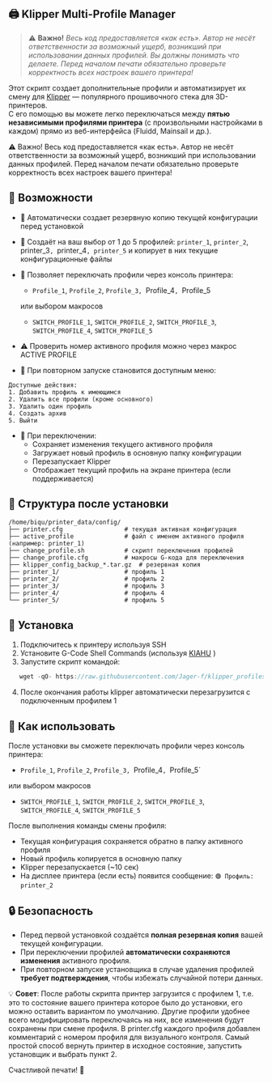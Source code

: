 ## 🖨️ Klipper Multi-Profile Manager

>⚠️ **Важно!** _Весь код предоставляется «как есть». Автор не несёт ответственности за возможный ущерб, возникший при использовании данных профилей.
Вы должны понимать что делаете. Перед началом печати обязательно проверьте корректность всех настроек вашего принтера!_

Этот скрипт создает дополнительные профили и автоматизирует их смену для [Klipper](https://www.klipper3d.org/) — популярного прошивочного стека для 3D-принтеров.  
С его помощью вы можете легко переключаться между **пятью независимыми профилями принтера** (с произвольными настройками в каждом) прямо из веб-интерфейса (Fluidd, Mainsail и др.).

⚠️ Важно! Весь код предоставляется «как есть». Автор не несёт ответственности за возможный ущерб, возникший при использовании данных профилей.
Перед началом печати обязательно проверьте корректность всех настроек вашего принтера! 

## 🔧 Возможности

- 💾 Автоматически создает резервную копию текущей конфигурации перед установкой
- 📁 Создаёт на ваш выбор от 1 до 5 профилей: `printer_1`, `printer_2`, printer_3`, `printer_4`, printer_5` и копирует в них текущие конфигурационные файлы
- 🔄 Позволяет переключать профили через консоль принтера:
  - `Profile_1`, `Profile_2`, `Profile_3, `Profile_4`, `Profile_5
    
  или выбором макросов
  - `SWITCH_PROFILE_1`, `SWITCH_PROFILE_2`, `SWITCH_PROFILE_3`, `SWITCH_PROFILE_4`, `SWITCH_PROFILE_5`
- ⚠️ Проверить номер активного профиля можно через макрос ACTIVE PROFILE   

- 🔄 При повторном запуске становится доступным меню:
```
Доступные действия:
1. Добавить профиль к имеющимся
2. Удалить все профили (кроме основного)
3. Удалить один профиль
4. Создать архив
5. Выйти
```   
  
- 📝 При переключении:
  - Сохраняет изменения текущего активного профиля
  - Загружает новый профиль в основную папку конфигурации
  - Перезапускает Klipper
  - Отображает текущий профиль на экране принтера (если поддерживается)



## 📂 Структура после установки

```
/home/biqu/printer_data/config/
├── printer.cfg                 # текущая активная конфигурация
├── active_profile              # файл с именем активного профиля (например: printer_1)
├── change_profile.sh           # скрипт переключения профилей
├── change_profile.cfg          # макросы G-кода для переключения
├── klipper_config_backup_*.tar.gz  # резервная копия
├── printer_1/                  # профиль 1
├── printer_2/                  # профиль 2
├── printer_3/                  # профиль 3
├── printer_4/                  # профиль 4
└── printer_5/                  # профиль 5
```

## 🚀 Установка

1. Подключитесь к принтеру используя SSH
2. Установите G-Code Shell Commands (используя [KIAHU](https://github.com/dw-0/kiauh) )
3. Запустите скрипт командой:
   
```javascript copy
   wget -qO- https://raw.githubusercontent.com/Jager-f/klipper_profiles/main/klipper_profiles.sh | bash
```
   
4. После окончания работы klipper автоматически перезагрузится с подключенным профилем 1  


## 🔄 Как использовать

После установки вы сможете переключать профили через консоль принтера:
  - `Profile_1`, `Profile_2`, `Profile_3, `Profile_4`, `Profile_5`

или выбором макросов
  - `SWITCH_PROFILE_1`, `SWITCH_PROFILE_2`, `SWITCH_PROFILE_3`, `SWITCH_PROFILE_4`, `SWITCH_PROFILE_5`

После выполнения команды смены профиля:
- Текущая конфигурация сохраняется обратно в папку активного профиля
- Новый профиль копируется в основную папку
- Klipper перезапускается (~10 сек)
- На дисплее принтера (если есть) появится сообщение: `🟢 Профиль: printer_2`


## 🔒 Безопасность

- Перед первой установкой создаётся **полная резервная копия** вашей текущей конфигурации.
- При переключении профилей **автоматически сохраняются изменения** активного профиля.
- При повторном запуске установщика в случае удаления профилей **требует подтверждения**, чтобы избежать случайной потери данных.


💡 **Совет**: После работы скрипта принтер загрузится с профилем 1, т.е. это то состояние вашего принтера которое было до установки, его можно оставить вариантом по умолчанию. 
Другие профили удобнее всего модифицировать переключаясь на них, все изменения будут сохранены при смене профиля. 
В printer.cfg каждого профиля добавлен комментарий с номером профиля для визуального контроля.
Самый простой способ вернуть принтер в исходное состояние, запустить установщик и выбрать пункт 2.

Счастливой печати! 🎉
